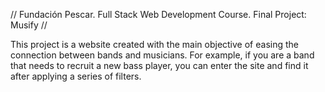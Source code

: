 // Fundación Pescar. Full Stack Web Development Course. Final Project: Musify //

This project is a website created with the main objective of easing the connection between bands and musicians. For example, if you are a band that needs to recruit a new bass player, you can enter the site and find it after applying a series of filters. 